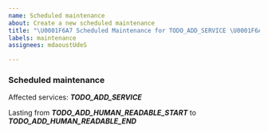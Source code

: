 ```yaml
---
name: Scheduled maintenance
about: Create a new scheduled maintenance
title: "\U0001F6A7 Scheduled Maintenance for TODO_ADD_SERVICE \U0001F6A7"
labels: maintenance
assignees: mdaoustUdeS

---
```


### Scheduled maintenance

Affected services: _**TODO_ADD_SERVICE**_

Lasting from _**TODO_ADD_HUMAN_READABLE_START**_ to _**TODO_ADD_HUMAN_READABLE_END**_

<!--
start: 2022-01-01T00:00:00-0500
end: 2022-01-02T00:00:00-0500
expectedDown: TODO_OPTIONAL_ADD_SERVICE
expectedDegraded: TODO_OPTIONAL_ADD_SERVICE
-->
